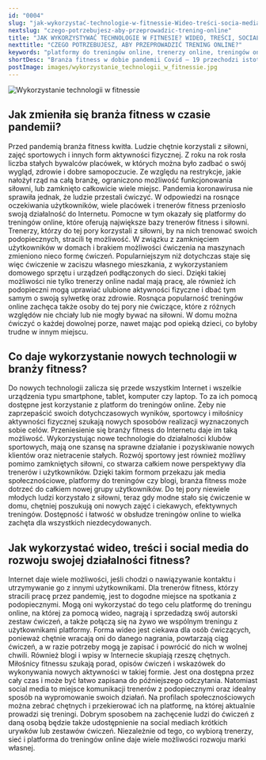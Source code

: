 ```yaml
---
id: "0004"
slug: "jak-wykorzystać-technologie-w-fitnessie-Wideo-treści-socia-media"
nextslug: "czego-potrzebujesz-aby-przeprowadzic-trening-online"
title: "JAK WYKORZYSTYWAĆ TECHNOLOGIE W FITNESIE? WIDEO, TREŚCI, SOCIAL MEDIA."
nexttitle: "CZEGO POTRZEBUJESZ, ABY PRZEPROWADZIĆ TRENING ONLINE?"
keywords: "platformy do treningów online, trenerzy online, treningów online"
shortDesc: "Branża fitness w dobie pandemii Covid – 19 przechodzi istotną zmianę. Nowe technologie i znacznie łatwiejszy dostęp do Internetu, a także zamknięcie punktów stacjonarnych spowodowały, że instruktorzy i siłownie przeniosły się do sieci. Ludzie nadal chętnie korzystają z zajęć fitness, ale w nieco zmienionej formie. Z poniższego artykułu dowiesz się jak zmieniła się branża fitness w czasie pandemii, co daje wykorzystanie nowych technologii w branży fitness oraz jak wykorzystać wideo, treści i social media do rozwoju swojej działalności fitness. Zapraszamy do lektury."
postImage: images/wykorzystanie_technologii_w_fitnessie.jpg
---
```


![Wykorzystanie technologii w fitnessie](./images/wykorzystanie_technologii_w_fitnessie.jpg)

<h2>Jak zmieniła się branża fitness w czasie pandemii?</h2>
Przed pandemią branża fitness kwitła. Ludzie chętnie korzystali z siłowni, zajęć sportowych i innych form aktywności fizycznej. Z roku na rok rosła liczba stałych bywalców placówek, w których można było zadbać o swój wygląd, zdrowie i dobre samopoczucie. Ze względu na restrykcje, jakie nałożył rząd na całą branżę, ograniczono możliwość funkcjonowania siłowni, lub zamknięto całkowicie wiele miejsc. Pandemia koronawirusa nie sprawiła jednak, że ludzie przestali ćwiczyć. W odpowiedzi na rosnące oczekiwania użytkowników, wiele placówek i trenerów fitness przeniosło swoją działalność do Internetu. Pomocne w tym okazały się platformy do treningów online, które oferują największe bazy trenerów fitness i siłowni. Trenerzy, którzy do tej pory korzystali z siłowni, by na nich trenować swoich podopiecznych, stracili tę możliwość. W związku z zamknięciem użytkowników w domach i brakiem możliwości ćwiczenia na maszynach zmieniono nieco formę ćwiczeń. Popularniejszym niż dotychczas staje się więc ćwiczenie w zaciszu własnego mieszkania, z wykorzystaniem domowego sprzętu i urządzeń podłączonych do sieci. Dzięki takiej możliwości nie tylko trenerzy online nadal mają pracę, ale również ich podopieczni mogą uprawiać ulubione aktywności fizyczne i dbać tym samym o swoją sylwetkę oraz zdrowie. Rosnąca popularność treningów online zachęca także osoby do tej pory nie ćwiczące, które z różnych względów nie chciały lub nie mogły bywać na siłowni. W domu można ćwiczyć o każdej dowolnej porze, nawet mając pod opieką dzieci, co byłoby trudne w innym miejscu.

<h2>Co daje wykorzystanie nowych technologii w branży fitness?</h2>
Do nowych technologii zalicza się przede wszystkim Internet i wszelkie urządzenia typu smartphone, tablet, komputer czy laptop. To za ich pomocą dostępne jest korzystanie z platform do treningów online. Żeby nie zaprzepaścić swoich dotychczasowych wyników, sportowcy i miłośnicy aktywności fizycznej szukają nowych sposobów realizacji wyznaczonych sobie celów. Przeniesienie się branży fitness do Internetu daje im taką możliwość. Wykorzystując nowe technologie do działalności klubów sportowych, mają one szansę na sprawne działanie i pozyskiwanie nowych klientów oraz nietracenie stałych. Rozwój sportowy jest również możliwy pomimo zamkniętych siłowni, co stwarza całkiem nowe perspektywy dla trenerów i użytkowników. Dzięki takim formom przekazu jak media społecznościowe, platformy do treningów czy blogi, branża fitness może dotrzeć do całkiem nowej grupy użytkowników. Do tej pory niewiele młodych ludzi korzystało z siłowni, teraz gdy modne stało się ćwiczenie w domu, chętniej  poszukują oni nowych zajęć i ciekawych, efektywnych treningów. Dostępność i łatwość w obsłudze treningów online to wielka zachęta dla wszystkich niezdecydowanych.

<h2>Jak wykorzystać wideo, treści i social media do rozwoju swojej działalności fitness?</h2>
Internet daje wiele możliwości, jeśli chodzi o nawiązywanie kontaktu i utrzymywanie go z innymi użytkownikami. Dla trenerów fitness, którzy stracili pracę przez pandemię, jest to dogodne miejsce na spotkania z podopiecznymi. Mogą oni wykorzystać do tego celu platformę do treningu online, na której za pomocą wideo, nagrają i sprzedadzą swój autorski zestaw ćwiczeń, a także połączą się na żywo we wspólnym treningu z użytkownikami platformy. 
Forma wideo jest ciekawa dla osób ćwiczących, ponieważ chętnie wracają oni do danego nagrania, powtarzają ciąg ćwiczeń, a w razie potrzeby mogą je zapisać i powrócić do nich w wolnej chwili. Również blogi i wpisy w Internecie skupiają rzeszę chętnych. Miłośnicy fitnessu szukają porad, opisów ćwiczeń i wskazówek do wykonywania nowych aktywności w takiej formie. Jest ona dostępna przez cały czas i może być łatwo zapisana do późniejszego odczytania. Natomiast social media to miejsce komunikacji trenerów z podopiecznymi oraz idealny sposób na wypromowanie swoich działań. Na profilach społecznościowych można zebrać chętnych i przekierować ich na platformę, na której aktualnie prowadzi się treningi. Dobrym sposobem na zachęcenie ludzi do ćwiczeń z daną osobą będzie także udostępnienie na social mediach krótkich urywków lub zestawów ćwiczeń. Niezależnie od tego, co wybiorą trenerzy, sieć i platforma do treningów online daje wiele możliwości rozwoju marki własnej.
